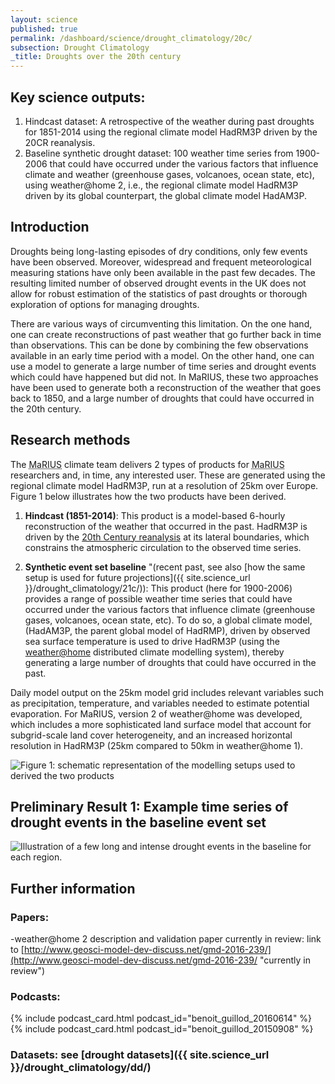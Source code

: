 ```yaml
---
layout: science
published: true
permalink: /dashboard/science/drought_climatology/20c/
subsection: Drought Climatology
_title: Droughts over the 20th century
---
```


## Key science outputs:
1.	Hindcast dataset: A retrospective of the weather during past droughts for 1851-2014 using the regional climate model HadRM3P driven by the 20CR reanalysis.
2.	Baseline synthetic drought dataset: 100 weather time series from 1900-2006 that could have occurred under the various factors that influence climate and weather (greenhouse gases, volcanoes, ocean state, etc),  using weather@home 2, i.e., the regional climate model HadRM3P driven by its global counterpart, the global climate model HadAM3P.


## Introduction
Droughts being long-lasting episodes of dry conditions, only few events have been observed. Moreover, widespread and frequent meteorological measuring stations have only been available in the past few decades. The resulting limited number of observed drought events in the UK does not allow for robust estimation of the statistics of past droughts or thorough exploration of options for managing droughts.

There are various ways of circumventing this limitation. On the one hand, one can create reconstructions of past weather that go further back in time than observations. This can be done by combining the few observations available in an early time period with a model. On the other hand, one can use a model to generate a large number of time series and drought events which could have happened but did not.
In MaRIUS, these two approaches have been used to generate both a reconstruction of the weather that goes back to 1850, and a large number of droughts that could have occurred in the 20th century.


## Research methods

The <abbr title="Managing the Risks, Impacts and Uncertainties of drought and water Scarcity">MaRIUS</abbr> climate team delivers 2 types of products for <abbr title="Managing the Risks, Impacts and Uncertainties of drought and water Scarcity">MaRIUS</abbr> researchers and, in time, any interested user. These are generated using the regional climate model HadRM3P, run at a resolution of 25km over Europe. Figure 1 below illustrates how the two products have been derived.

1.	**Hindcast (1851-2014)**: This product is a model-based 6-hourly reconstruction of the weather that occurred in the past. HadRM3P is driven by the [20th Century reanalysis](http://portal.nersc.gov/project/20C_Reanalysis/) at its lateral boundaries, which constrains the atmospheric circulation to the observed time series.

2.	**Synthetic event set baseline** "(recent past, see also [how the same setup is used for future projections]({{ site.science_url }}/drought_climatology/21c/)): This product (here for 1900-2006) provides a range of possible weather time series that could have occurred under the various factors that influence climate (greenhouse gases, volcanoes, ocean state, etc). To do so, a global climate model, (HadAM3P, the parent global model of HadRMP), driven by observed sea surface temperature is used to drive HadRM3P (using the [weather@home](http://www.climateprediction.net/weatherathome/)  distributed climate modelling system), thereby generating a large number of droughts that could have occurred in the past.

Daily model output on the 25km model grid includes relevant variables such as precipitation, temperature, and variables needed to estimate potential evaporation.
For MaRIUS, version 2 of weather@home was developed, which includes a more sophisticated land surface model that account for subgrid-scale land cover heterogeneity, and an increased horizontal resolution in HadRM3P (25km compared to 50km in weather@home 1).

![Figure 1: schematic representation of the modelling setups used to derived the two products]({{site.baseurl}}/assets/img/Benoit1.jpg)


## Preliminary Result 1: Example time series of drought events in the baseline event set
![Illustration of a few long and intense drought events in the baseline for each region.]({{site.baseurl}}/assets/img/Benoit2.jpg)


## Further information

### Papers:
-weather@home 2 description and validation paper currently in review: link to [http://www.geosci-model-dev-discuss.net/gmd-2016-239/](http://www.geosci-model-dev-discuss.net/gmd-2016-239/ "currently in review")

### Podcasts:
{% include podcast_card.html podcast_id="benoit_guillod_20160614" %}
{% include podcast_card.html podcast_id="benoit_guillod_20150908" %}

### Datasets: see [drought datasets]({{ site.science_url }}/drought_climatology/dd/)
